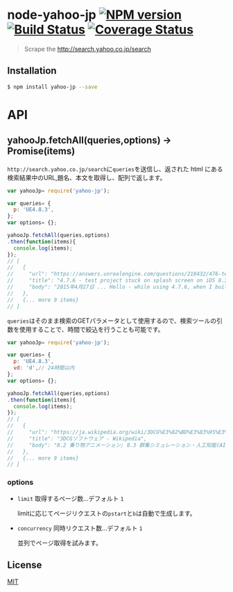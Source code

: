 # node-yahoo-jp [![NPM version][npm-image]][npm] [![Build Status][travis-image]][travis] [![Coverage Status][coveralls-image]][coveralls]

> Scrape the http://search.yahoo.co.jp/search

## Installation

```bash
$ npm install yahoo-jp --save
```

# API

## yahooJp.fetchAll(queries,options) -> Promise(items)

`http://search.yahoo.co.jp/search`に`queries`を送信し、返された html にある検索結果中のURL,題名、本文を取得し、配列で返します。

```js
var yahooJp= require('yahoo-jp');

var queries= {
  p: 'UE4.8.3',
};
var options= {};

yahooJp.fetchAll(queries,options)
.then(function(items){
  console.log(items);
});
// [
//   {
//     "url": "https://answers.unrealengine.com/questions/218432/476-test-project-stuck-on-splash-screen-on-ios-83.html",
//     "title": "4.7.6 - test project stuck on splash screen on iOS 8.3 - UE4 ...",
//     "body": "2015年4月27日 ... Hello - while using 4.7.6, when I build a test project (or the Blackjack or Tappy \nChicken sample projects) for iOS and deploy the IPA to my iPhone 6 (running iOS \n8.3) the app hangs on the splash screen. When using 4.5.1, ..."
//   },
//   {... more 9 items}
// ]
```

`queries`はそのまま検索のGETパラメータとして使用するので、検索ツールの引数を使用することで、時間で絞込を行うことも可能です。

```js
var yahooJp= require('yahoo-jp');

var queries= {
  p: 'UE4.8.3',
  vd: 'd',// 24時間以内
};
var options= {};

yahooJp.fetchAll(queries,options)
.then(function(items){
  console.log(items);
});
// [
//   {
//     "url": "https://ja.wikipedia.org/wiki/3DCG%E3%82%BD%E3%83%95%E3%83%88%E3%82%A6%E3%82%A7%E3%82%A2",
//     "title": "3DCGソフトウェア - Wikipedia",
//     "body": "8.2 乗り物アニメーション; 8.3 群集シミュレーション・人工知能(AI)シミュレーション; 8.4 \nクロスシミュレーション; 8.5 破壊シミュレーション; 8.6 シミュレーション及びエフェクト. 8.6\n.1 ボリュームエフェクト; 8.6.2 メッシュ化; 8.6.3 海洋シミュレーション; 8.6.4 その他 ..."
//   },
//   {... more 9 items}
// ]
```

### options

* `limit` 取得するページ数…デフォルト `1`

  limitに応じてページリクエストの`pstart`と`b`は自動で生成します。

* `concurrency` 同時リクエスト数…デフォルト `1`
  
  並列でページ取得を試みます。

License
---
[MIT][License]

[License]: http://59naga.mit-license.org/

[sauce-image]: http://soysauce.berabou.me/u/59798/yahoo-jp.svg
[sauce]: https://saucelabs.com/u/59798
[npm-image]:https://img.shields.io/npm/v/yahoo-jp.svg?style=flat-square
[npm]: https://npmjs.org/package/yahoo-jp
[travis-image]: http://img.shields.io/travis/59naga/node-yahoo-jp.svg?style=flat-square
[travis]: https://travis-ci.org/59naga/node-yahoo-jp
[coveralls-image]: http://img.shields.io/coveralls/59naga/node-yahoo-jp.svg?style=flat-square
[coveralls]: https://coveralls.io/r/59naga/node-yahoo-jp?branch=master
